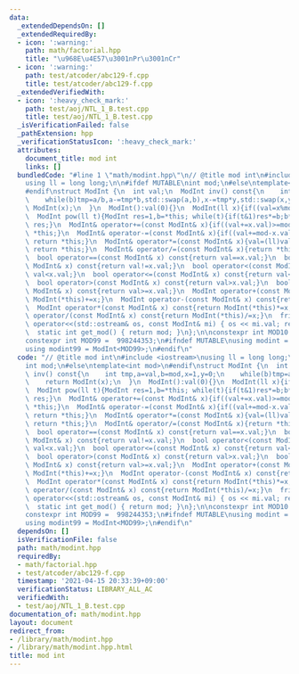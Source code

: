 ```yaml
---
data:
  _extendedDependsOn: []
  _extendedRequiredBy:
  - icon: ':warning:'
    path: math/factorial.hpp
    title: "\u968E\u4E57\u3001nPr\u3001nCr"
  - icon: ':warning:'
    path: test/atcoder/abc129-f.cpp
    title: test/atcoder/abc129-f.cpp
  _extendedVerifiedWith:
  - icon: ':heavy_check_mark:'
    path: test/aoj/NTL_1_B.test.cpp
    title: test/aoj/NTL_1_B.test.cpp
  _isVerificationFailed: false
  _pathExtension: hpp
  _verificationStatusIcon: ':heavy_check_mark:'
  attributes:
    document_title: mod int
    links: []
  bundledCode: "#line 1 \"math/modint.hpp\"\n// @title mod int\n#include <iostream>\n\
    using ll = long long;\n\n#ifdef MUTABLE\nint mod;\n#else\ntemplate<int mod>\n\
    #endif\nstruct ModInt {\n  int val;\n  ModInt inv() const{\n    int tmp,a=val,b=mod,x=1,y=0;\n\
    \    while(b)tmp=a/b,a-=tmp*b,std::swap(a,b),x-=tmp*y,std::swap(x,y);\n    return\
    \ ModInt(x);\n  }\n  ModInt():val(0){}\n  ModInt(ll x){if((val=x%mod)<0)val+=mod;}\n\
    \  ModInt pow(ll t){ModInt res=1,b=*this; while(t){if(t&1)res*=b;b*=b;t>>=1;}return\
    \ res;}\n  ModInt& operator+=(const ModInt& x){if((val+=x.val)>=mod)val-=mod;return\
    \ *this;}\n  ModInt& operator-=(const ModInt& x){if((val+=mod-x.val)>=mod)val-=mod;\
    \ return *this;}\n  ModInt& operator*=(const ModInt& x){val=(ll)val*x.val%mod;\
    \ return *this;}\n  ModInt& operator/=(const ModInt& x){return *this*=x.inv();}\n\
    \  bool operator==(const ModInt& x) const{return val==x.val;}\n  bool operator!=(const\
    \ ModInt& x) const{return val!=x.val;}\n  bool operator<(const ModInt& x) const{return\
    \ val<x.val;}\n  bool operator<=(const ModInt& x) const{return val<=x.val;}\n\
    \  bool operator>(const ModInt& x) const{return val>x.val;}\n  bool operator>=(const\
    \ ModInt& x) const{return val>=x.val;}\n  ModInt operator+(const ModInt& x) const{return\
    \ ModInt(*this)+=x;}\n  ModInt operator-(const ModInt& x) const{return ModInt(*this)-=x;}\n\
    \  ModInt operator*(const ModInt& x) const{return ModInt(*this)*=x;}\n  ModInt\
    \ operator/(const ModInt& x) const{return ModInt(*this)/=x;}\n  friend std::ostream&\
    \ operator<<(std::ostream& os, const ModInt& mi) { os << mi.val; return os; }\n\
    \  static int get_mod() { return mod; }\n};\n\nconstexpr int MOD10 = 1000000007;\n\
    constexpr int MOD99 =  998244353;\n#ifndef MUTABLE\nusing modint = ModInt<MOD10>;\n\
    using modint99 = ModInt<MOD99>;\n#endif\n"
  code: "// @title mod int\n#include <iostream>\nusing ll = long long;\n\n#ifdef MUTABLE\n\
    int mod;\n#else\ntemplate<int mod>\n#endif\nstruct ModInt {\n  int val;\n  ModInt\
    \ inv() const{\n    int tmp,a=val,b=mod,x=1,y=0;\n    while(b)tmp=a/b,a-=tmp*b,std::swap(a,b),x-=tmp*y,std::swap(x,y);\n\
    \    return ModInt(x);\n  }\n  ModInt():val(0){}\n  ModInt(ll x){if((val=x%mod)<0)val+=mod;}\n\
    \  ModInt pow(ll t){ModInt res=1,b=*this; while(t){if(t&1)res*=b;b*=b;t>>=1;}return\
    \ res;}\n  ModInt& operator+=(const ModInt& x){if((val+=x.val)>=mod)val-=mod;return\
    \ *this;}\n  ModInt& operator-=(const ModInt& x){if((val+=mod-x.val)>=mod)val-=mod;\
    \ return *this;}\n  ModInt& operator*=(const ModInt& x){val=(ll)val*x.val%mod;\
    \ return *this;}\n  ModInt& operator/=(const ModInt& x){return *this*=x.inv();}\n\
    \  bool operator==(const ModInt& x) const{return val==x.val;}\n  bool operator!=(const\
    \ ModInt& x) const{return val!=x.val;}\n  bool operator<(const ModInt& x) const{return\
    \ val<x.val;}\n  bool operator<=(const ModInt& x) const{return val<=x.val;}\n\
    \  bool operator>(const ModInt& x) const{return val>x.val;}\n  bool operator>=(const\
    \ ModInt& x) const{return val>=x.val;}\n  ModInt operator+(const ModInt& x) const{return\
    \ ModInt(*this)+=x;}\n  ModInt operator-(const ModInt& x) const{return ModInt(*this)-=x;}\n\
    \  ModInt operator*(const ModInt& x) const{return ModInt(*this)*=x;}\n  ModInt\
    \ operator/(const ModInt& x) const{return ModInt(*this)/=x;}\n  friend std::ostream&\
    \ operator<<(std::ostream& os, const ModInt& mi) { os << mi.val; return os; }\n\
    \  static int get_mod() { return mod; }\n};\n\nconstexpr int MOD10 = 1000000007;\n\
    constexpr int MOD99 =  998244353;\n#ifndef MUTABLE\nusing modint = ModInt<MOD10>;\n\
    using modint99 = ModInt<MOD99>;\n#endif\n"
  dependsOn: []
  isVerificationFile: false
  path: math/modint.hpp
  requiredBy:
  - math/factorial.hpp
  - test/atcoder/abc129-f.cpp
  timestamp: '2021-04-15 20:33:39+09:00'
  verificationStatus: LIBRARY_ALL_AC
  verifiedWith:
  - test/aoj/NTL_1_B.test.cpp
documentation_of: math/modint.hpp
layout: document
redirect_from:
- /library/math/modint.hpp
- /library/math/modint.hpp.html
title: mod int
---
```

